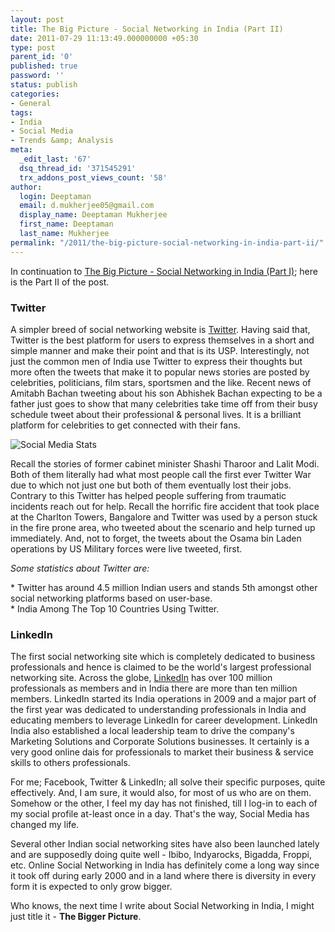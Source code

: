```yaml
---
layout: post
title: The Big Picture - Social Networking in India (Part II)
date: 2011-07-29 11:13:49.000000000 +05:30
type: post
parent_id: '0'
published: true
password: ''
status: publish
categories:
- General
tags:
- India
- Social Media
- Trends &amp; Analysis
meta:
  _edit_last: '67'
  dsq_thread_id: '371545291'
  trx_addons_post_views_count: '58'
author:
  login: Deeptaman
  email: d.mukherjee05@gmail.com
  display_name: Deeptaman Mukherjee
  first_name: Deeptaman
  last_name: Mukherjee
permalink: "/2011/the-big-picture-social-networking-in-india-part-ii/"
---
```

<p>In continuation to <a href="http://brajeshwar.wpengine.com/2011/the-big-picture-social-networking-in-india-part-i/">The Big Picture - Social Networking in India (Part I)</a>; here is the Part II of the post.</p>
<h3>Twitter</h3>
<p>A simpler breed of social networking website is <a href="http://twitter.com/">Twitter</a>. Having said that, Twitter is the best platform for users to express themselves in a short and simple manner and make their point and that is its USP. Interestingly, not just the common men of India use Twitter to express their thoughts but more often the tweets that make it to popular news stories are posted by celebrities, politicians, film stars, sportsmen and the like. Recent news of Amitabh Bachan tweeting about his son Abhishek Bachan expecting to be a father just goes to show that many celebrities take time off from their busy schedule tweet about their professional &amp; personal lives. It is a brilliant platform for celebrities to get connected with their fans.</p>
<p><!--more--></p>
<p><img src="/static/2011/07/social-stats-india.png" alt="Social Media Stats" class="alignright" /></p>
<p>Recall the stories of former cabinet minister Shashi Tharoor and Lalit Modi. Both of them literally had what most people call the first ever Twitter War due to which not just one but both of them eventually lost their jobs. Contrary to this Twitter has helped people suffering from traumatic incidents reach out for help. Recall the horrific fire accident that took place at the Charlton Towers, Bangalore and Twitter was used by a person stuck in the fire prone area, who tweeted about the scenario and help turned up immediately. And, not to forget, the tweets about the Osama bin Laden operations by US Military forces were live tweeted, first. </p>
<p><em>Some statistics about Twitter are:</em></p>
<p>* Twitter has around 4.5 million Indian users and stands 5th amongst other social networking platforms based on user-base.<br />
* India Among The Top 10 Countries Using Twitter.</p>
<h3>LinkedIn</h3>
<p>The first social networking site which is completely dedicated to business professionals and hence is claimed to be the world's largest professional networking site. Across the globe, <a href="http://www.linkedin.com/">LinkedIn</a> has over 100 million professionals as members and in India there are more than ten million members. LinkedIn started its India operations in 2009 and a major part of the first year was dedicated to understanding professionals in India and educating members to leverage LinkedIn for career development. LinkedIn India also established a local leadership team to drive the company's Marketing Solutions and Corporate Solutions businesses. It certainly is a very good online dais for professionals to market their business &amp; service skills to others professionals. </p>
<p>For me; Facebook, Twitter &amp; LinkedIn; all solve their specific purposes, quite effectively. And, I am sure, it would also, for most of us who are on them. Somehow or the other, I feel my day has not finished, till I log-in to each of my social profile at-least once in a day. That's the way, Social Media has changed my life. </p>
<p>Several other Indian social networking sites have also been launched lately and are supposedly doing quite well - Ibibo, Indyarocks, Bigadda, Froppi, etc. Online Social Networking in India has definitely come a long way since it took off during early 2000 and in a land where there is diversity in every form it is expected to only grow bigger. </p>
<p>Who knows, the next time I write about Social Networking in India, I might just title it - <strong>The Bigger Picture</strong>.</p>
